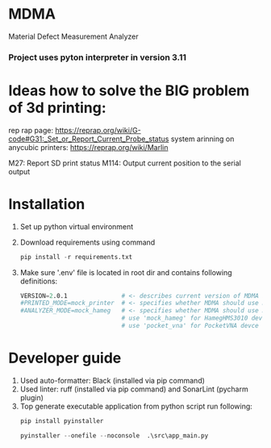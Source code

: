 # MDMA

Material Defect Measurement Analyzer

### Project uses pyton interpreter in version 3.11

# Ideas how to solve the BIG problem of 3d printing:

rep rap page: https://reprap.org/wiki/G-code#G31:_Set_or_Report_Current_Probe_status
system arinning on anycubic printers: https://reprap.org/wiki/Marlin

M27: Report SD print status
M114: Output current position to the serial output

# Installation

1. Set up python virtual environment
2. Download requirements using command

    ```s
    pip install -r requirements.txt
    ```

3. Make sure '.env' file is located in root dir and contains following definitions:

    ```s
   VERSION=2.0.1               # <- describes current version of MDMA aplication
   #PRINTED_MODE=mock_printer  # <- specifies whether MDMA should use mock printer device
   #ANALYZER_MODE=mock_hameg   # <- specifies whether MDMA should use mock analyzer device 
                                # use 'mock_hameg' for HamegHMS3010 devce
                                # use 'pocket_vna' for PocketVNA devce
    ```

# Developer guide

1. Used auto-formatter: Black (installed via pip command)
2. Used linter: ruff (installed via pip command) and SonarLint (pycharm plugin)
3. Top generate executable application from python script run following:
    ```s
    pip install pyinstaller

    pyinstaller --onefile --noconsole  .\src\app_main.py
    ```